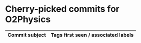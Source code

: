 # Cherry-picked commits for O2Physics

| Commit subject | Tags first seen / associated labels |
| --- | --- |
